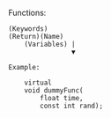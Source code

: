 

Functions:

    (Keywords)
    (Return)(Name)
        (Variables) |
                    ▼

    Example: 

        virtual
        void dummyFunc(
            float time,
            const int rand);

